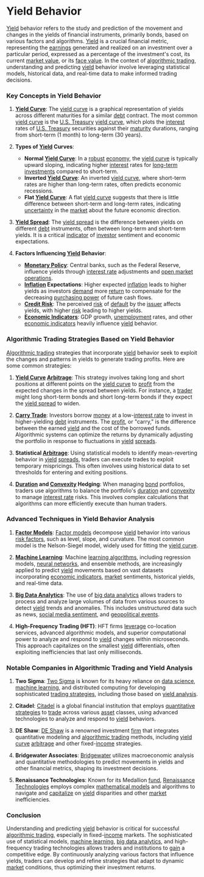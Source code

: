 # Yield Behavior

[Yield](../y/yield.md) behavior refers to the study and prediction of the movement and changes in the yields of financial instruments, primarily bonds, based on various factors and algorithms. [Yield](../y/yield.md) is a crucial financial metric, representing the [earnings](../e/earnings.md) generated and realized on an investment over a particular period, expressed as a percentage of the investment's cost, its current [market value](../m/market_value.md), or its [face value](../f/face_value.md). In the context of [algorithmic trading](../a/algorithmic_trading.md), understanding and predicting [yield](../y/yield.md) behavior involve leveraging statistical models, historical data, and real-time data to make informed trading decisions. 

### Key Concepts in Yield Behavior

1. **[Yield Curve](../y/yield_curve.md)**:
   The [yield curve](../y/yield_curve.md) is a graphical representation of yields across different maturities for a similar [debt](../d/debt.md) contract. The most common [yield curve](../y/yield_curve.md) is the [U.S. Treasury](../u/u.s._treasury.md) [yield curve](../y/yield_curve.md), which plots the [interest](../i/interest.md) rates of [U.S. Treasury](../u/u.s._treasury.md) securities against their [maturity](../m/maturity.md) durations, ranging from short-term (1 month) to long-term (30 years).

2. **Types of [Yield](../y/yield.md) Curves**:
   - **Normal [Yield Curve](../y/yield_curve.md)**: In a [robust](../r/robust.md) [economy](../e/economy.md), the [yield curve](../y/yield_curve.md) is typically upward sloping, indicating higher [interest](../i/interest.md) rates for [long-term investments](../l/long-term_investments.md) compared to short-term.
   - **Inverted [Yield Curve](../y/yield_curve.md)**: An inverted [yield curve](../y/yield_curve.md), where short-term rates are higher than long-term rates, often predicts economic recessions.
   - **Flat [Yield Curve](../y/yield_curve.md)**: A flat [yield curve](../y/yield_curve.md) suggests that there is little difference between short-term and long-term rates, indicating [uncertainty](../u/uncertainty_in_trading.md) in the [market](../m/market.md) about the future economic direction.

3. **[Yield Spread](../y/yield_spread.md)**:
   The [yield spread](../y/yield_spread.md) is the difference between yields on different [debt](../d/debt.md) instruments, often between long-term and short-term yields. It is a critical [indicator](../i/indicator.md) of [investor](../i/investor.md) sentiment and economic expectations.

4. **Factors Influencing [Yield](../y/yield.md) Behavior**:
   - **[Monetary Policy](../m/monetary_policy.md)**: Central banks, such as the Federal Reserve, influence yields through [interest rate](../i/interest_rate.md) adjustments and [open market operations](../o/open_market_operations.md).
   - **[Inflation](../i/inflation.md) Expectations**: Higher expected [inflation](../i/inflation.md) leads to higher yields as investors [demand](../d/demand.md) more [return](../r/return.md) to compensate for the decreasing [purchasing power](../p/purchasing_power.md) of future cash flows.
   - **[Credit Risk](../c/credit_risk.md)**: The perceived [risk](../r/risk.md) of [default](../d/default.md) by the [issuer](../i/issuer.md) affects yields, with higher [risk](../r/risk.md) leading to higher yields.
   - **[Economic Indicators](../e/economic_indicators.md)**: GDP growth, [unemployment](../u/unemployment.md) rates, and other [economic indicators](../e/economic_indicators.md) heavily influence [yield](../y/yield.md) behavior.

### Algorithmic Trading Strategies Based on Yield Behavior

[Algorithmic trading](../a/algorithmic_trading.md) strategies that incorporate [yield](../y/yield.md) behavior seek to exploit the changes and patterns in yields to generate trading profits. Here are some common strategies:

1. **[Yield Curve](../y/yield_curve.md) [Arbitrage](../a/arbitrage.md)**:
   This strategy involves taking long and short positions at different points on the [yield curve](../y/yield_curve.md) to [profit](../p/profit.md) from the expected changes in the spread between yields. For instance, a [trader](../t/trader.md) might long short-term bonds and short long-term bonds if they expect the [yield spread](../y/yield_spread.md) to widen.

2. **[Carry Trade](../c/carry_trade.md)**:
   Investors borrow [money](../m/money.md) at a low-[interest rate](../i/interest_rate.md) to invest in higher-yielding [debt](../d/debt.md) instruments. The [profit](../p/profit.md), or "carry," is the difference between the earned [yield](../y/yield.md) and the cost of the borrowed funds. Algorithmic systems can optimize the returns by dynamically adjusting the portfolio in response to fluctuations in [yield](../y/yield.md) [spreads](../s/spreads.md).

3. **Statistical [Arbitrage](../a/arbitrage.md)**:
   Using statistical models to identify mean-reverting behavior in [yield](../y/yield.md) [spreads](../s/spreads.md), traders can execute trades to exploit temporary mispricings. This often involves using historical data to set thresholds for entering and exiting positions.

4. **[Duration](../d/duration.md) and [Convexity](../c/convexity.md) Hedging**:
   When managing [bond](../b/bond.md) portfolios, traders use algorithms to balance the portfolio's [duration](../d/duration.md) and [convexity](../c/convexity.md) to manage [interest rate](../i/interest_rate.md) risks. This involves complex calculations that algorithms can more efficiently execute than human traders.

### Advanced Techniques in Yield Behavior Analysis

1. **[Factor Models](../f/factor_models.md)**:
   [Factor models](../f/factor_models.md) decompose [yield](../y/yield.md) behavior into various [risk factors](../r/risk_factors_in_trading.md), such as level, slope, and curvature. The most common model is the Nelson-Siegel model, widely used for fitting the [yield curve](../y/yield_curve.md).

2. **[Machine Learning](../m/machine_learning.md)**:
   Machine [learning algorithms](../l/learning_algorithms_in_trading.md), including regression models, [neural networks](../n/neural_networks_in_trading.md), and ensemble methods, are increasingly applied to predict [yield](../y/yield.md) movements based on vast datasets incorporating [economic indicators](../e/economic_indicators.md), [market](../m/market.md) sentiments, historical yields, and real-time data.

3. **[Big Data Analytics](../b/big_data_analytics_in_trading.md)**:
   The use of [big data analytics](../b/big_data_analytics_in_trading.md) allows traders to process and analyze large volumes of data from various sources to detect [yield](../y/yield.md) trends and anomalies. This includes unstructured data such as news, [social media sentiment](../s/social_media_sentiment.md), and [geopolitical events](../g/geopolitical_events.md).

4. **High-Frequency Trading (HFT)**:
   HFT firms [leverage](../l/leverage.md) co-location services, advanced algorithmic models, and superior computational power to analyze and respond to [yield](../y/yield.md) changes within microseconds. This approach capitalizes on the smallest [yield](../y/yield.md) differentials, often exploiting inefficiencies that last only milliseconds.

### Notable Companies in Algorithmic Trading and Yield Analysis

1. **Two Sigma**:
   [Two Sigma](https://www.twosigma.com/) is known for its heavy reliance on [data science](../d/data_science_in_trading.md), [machine learning](../m/machine_learning.md), and distributed computing for developing sophisticated [trading strategies](../t/trading_strategies.md), including those based on [yield analysis](../y/yield_analysis.md).

2. **Citadel**:
   [Citadel](https://www.citadel.com/) is a global financial institution that employs [quantitative strategies](../q/quantitative_strategies_in_trading.md) to [trade](../t/trade.md) across various [asset](../a/asset.md) classes, using advanced technologies to analyze and respond to [yield](../y/yield.md) behaviors.

3. **DE Shaw**:
   [DE Shaw](https://www.deshaw.com/) is a renowned investment [firm](../f/firm.md) that integrates quantitative modeling and [algorithmic trading](../a/algorithmic_trading.md) methods, including [yield curve](../y/yield_curve.md) [arbitrage](../a/arbitrage.md) and other fixed-[income](../i/income.md) strategies.

4. **Bridgewater Associates**:
   [Bridgewater](https://www.bridgewater.com/) utilizes macroeconomic analysis and quantitative methodologies to predict movements in yields and other financial metrics, shaping its investment decisions.

5. **Renaissance Technologies**:
   Known for its Medallion [fund](../f/fund.md), [Renaissance Technologies](https://www.rentec.com/) employs complex [mathematical models](../m/mathematical_models_in_trading.md) and algorithms to navigate and [capitalize](../c/capitalize.md) on [yield](../y/yield.md) disparities and other [market](../m/market.md) inefficiencies.

### Conclusion

Understanding and predicting [yield](../y/yield.md) behavior is critical for successful [algorithmic trading](../a/algorithmic_trading.md), especially in fixed-[income](../i/income.md) markets. The sophisticated use of statistical models, [machine learning](../m/machine_learning.md), [big data analytics](../b/big_data_analytics_in_trading.md), and high-frequency trading technologies allows traders and institutions to [gain](../g/gain.md) a competitive edge. By continuously analyzing various factors that influence yields, traders can develop and refine strategies that adapt to dynamic [market](../m/market.md) conditions, thus optimizing their investment returns.

